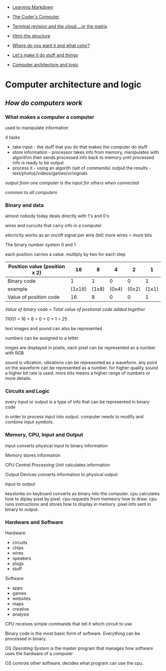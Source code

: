 <nav>

- [Learning Markdown](01-learning-markdown.md) 

- [The Coder's Computer](02-the-coders-computer.md)

- [Terminal revision and the cloud....or the matrix](03-revisions-and-the-cloud.md)

- [Html-the structure](04-structure-with-html.md)

- [Where do you want it and what color?](05-design-with-css.md)

- [Let's make it do stuff and things](06a-dynamic-with-javascript.md)

- [Computer architecture and logic](06b-computer-architecture-and-logic.md)

</nav>

# Computer architecture and logic

## *How do computers work*

### **What makes a computer a computer**

used to manipulate information

4 tasks
- take input - the stuff that you do that makes the computer do stuff
- store information - processor takes info from memory, manipulates with algorithm then sends processed info back to memory until processed info is ready to be output
- process it - using an algorith (set of commands)
output the results - text/photos/videos/games/vr/signals

*output from one computer is the input for others when connected*

*common to all computers*

### **Binary and data**

almost nobody today deals directly with 1's and 0's

wires and curcuits that carry info in a computer.

elecricity works as an on/off signal per wire (bit)
more wires = more bits

The binary number system 0 and 1

each position carries a value. multiply by two for each step

Position value (position x 2) | 16 | 8 | 4 | 2 | 1 |
--- | --- | --- | --- | --- | --- |
Binary code | 1 | 1 | 0 | 0 | 1 | 
example |  (1x16) | (1x8)  | (0x4)  | (0x2) | (1x1) | 
Value of position code | 16 | 8 | 0 | 0 | 1 |
*Value of binary code = Total value of postional code added together*
<p> 11001 = 16 + 8 + 0 + 0 + 1 = 25 </p> 

text images and sound can also be represented

numbers can be assigned to a letter

imiges are displayed in pixels, each pixel can be represented as a number with RGB 

sound is vibration. vibrations can be represented as a waveform. any point on the waveform can be represented as a number. for higher quality sound a higher bit rate is used.
more bits means a higher range of numbers or more details.

### **Circuits and Logic**

every input or output is a type of info that can be represented in binary code

in order to process input into output. computer needs to modify and combine input symbols.

### **Memory, CPU, Input and Output**

Input converts physical input to binary information

Memory stores information

CPU *Central Processing Unit* calculates information

Output Devices converts information to physical output

Input to output

keystorke on keyboard converts as binary into the computer. cpu calculates how to diplay pixel by pixel. cpu requests from memeory how to draw. cpu runs instructions and stores how to display in memory. pixel info sent in binary to output. 

### **Hardware and Software**

Hardware:
- circuits
- chips
- wires
- speakers
- plugs
- stuff

Software
- apps
- games
- websites
- maps
- creative
- analysis

CPU receives simple commands that tell it which circuit to use

Binary code is the most basic form of software. Everything can be processed in binary.

OS *Operating System* is the master program that manages how software uses the hardware of a computer

OS controls other software. decides what program can use the cpu.


